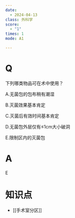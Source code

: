 ```yaml
---
date:
  - 2024-04-13
class: 外科学
score:
  - "1"
times: 1
mode: A1

---
```



# Q
下列哪类物品可在术中使用？

A.无菌包的包布稍有潮湿

B.灭菌效果基本肯定

C.灭菌后有效时间基本肯定

D.无菌包外层仅有≤1cm大小破洞

E.限制区内的灭菌包

# A

E

知识点
==
- [[手术室分区]]